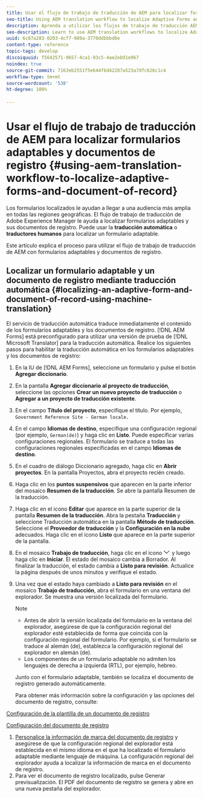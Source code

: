 ```yaml
---
title: Usar el flujo de trabajo de traducción de AEM para localizar formularios adaptables y documentos de registro
seo-title: Using AEM translation workflow to localize Adaptive Forms and Document of Record
description: Aprenda a utilizar los flujos de trabajo de traducción AEM para localizar formularios adaptables y documentos de registro.
seo-description: Learn to use AEM translation workflows to localize Adaptive Forms and Document of Record.
uuid: 6c87a283-0203-4cf7-989a-3770ddbbbd6e
content-type: reference
topic-tags: develop
discoiquuid: f5642571-9657-4ca1-93c5-4ae2eb91e967
noindex: true
source-git-commit: 7163eb2551f5e644f6d42287a523a7dfc626c1c4
workflow-type: tm+mt
source-wordcount: '538'
ht-degree: 100%

---
```



# Usar el flujo de trabajo de traducción de AEM para localizar formularios adaptables y documentos de registro {#using-aem-translation-workflow-to-localize-adaptive-forms-and-document-of-record}

Los formularios localizados le ayudan a llegar a una audiencia más amplia en todas las regiones geográficas. El flujo de trabajo de traducción de Adobe Experience Manager le ayuda a localizar formularios adaptables y sus documentos de registro. Puede usar la **traducción automática** o **traductores humanos** para localizar un formulario adaptable.

Este artículo explica el proceso para utilizar el flujo de trabajo de traducción de AEM con formularios adaptables y documentos de registro.

## Localizar un formulario adaptable y un documento de registro mediante traducción automática {#localizing-an-adaptive-form-and-document-of-record-using-machine-translation}

El servicio de traducción automática traduce inmediatamente el contenido de los formularios adaptables y los documentos de registro. [!DNL AEM Forms] está preconfigurado para utilizar una versión de prueba de [!DNL Microsoft Translator] para la traducción automática. Realice los siguientes pasos para habilitar la traducción automática en los formularios adaptables y los documentos de registro:

1. En la IU de [!DNL AEM Forms], seleccione un formulario y pulse el botón **Agregar diccionario**.
1. En la pantalla **Agregar diccionario al proyecto de traducción**, seleccione las opciones **Crear un nuevo proyecto de traducción** o **Agregar a un proyecto de traducción existente**.
1. En el campo **Título del proyecto**, especifique el título. Por ejemplo, `Government Reference Site - German locale.`
1. En el campo **Idiomas de destino**, especifique una configuración regional (por ejemplo, `German(de)`) y haga clic en **Listo**. Puede especificar varias configuraciones regionales. El formulario se traduce a todas las configuraciones regionales especificadas en el campo **Idiomas de destino**.
1. En el cuadro de diálogo Diccionario agregado, haga clic en **Abrir proyectos**. En la pantalla Proyectos, abra el proyecto recién creado.
1. Haga clic en los **puntos suspensivos** que aparecen en la parte inferior del mosaico **Resumen de la traducción**. Se abre la pantalla Resumen de la traducción.
1. Haga clic en el icono **Editar** que aparece en la parte superior de la pantalla **Resumen de la traducción**. Abra la pestaña **Traducción** y seleccione Traducción automática en la pantalla **Método de traducción**. Seleccione el **Proveedor de traducción** y la **Configuración en la nube** adecuados. Haga clic en el icono **Listo** que aparece en la parte superior de la pantalla.
1. En el mosaico **Trabajo de traducción**, haga clic en el icono ![aem62forms_downarrow](assets/aem62forms_downarrow.png) y luego haga clic en **Iniciar**. El estado del mosaico cambia a Borrador. Al finalizar la traducción, el estado cambia a **Listo para revisión**. Actualice la página después de unos minutos y verifique el estado.
1. Una vez que el estado haya cambiado a **Listo para revisión** en el mosaico **Trabajo de traducción**, abra el formulario en una ventana del explorador. Se muestra una versión localizada del formulario.

   >[!NOTE]
   >
   >* Antes de abrir la versión localizada del formulario en la ventana del explorador, asegúrese de que la configuración regional del explorador esté establecida de forma que coincida con la configuración regional del formulario. Por ejemplo, si el formulario se traduce al alemán (de), establezca la configuración regional del explorador en alemán (de).
   >* Los componentes de un formulario adaptable no admiten los lenguajes de derecha a izquierda (RTL), por ejemplo, hebreo.


   Junto con el formulario adaptable, también se localiza el documento de registro generado automáticamente.

   Para obtener más información sobre la configuración y las opciones del documento de registro, consulte:

[Configuración de la plantilla de un documento de registro](generate-document-of-record-for-non-xfa-based-adaptive-forms.md#p-document-of-record-template-configuration-p)

[Configuración del documento de registro](generate-document-of-record-for-non-xfa-based-adaptive-forms.md#p-document-of-record-settings-p)

1. [Personalice la información de marca del documento de registro](generate-document-of-record-for-non-xfa-based-adaptive-forms.md) y asegúrese de que la configuración regional del explorador está establecida en el mismo idioma en el que ha localizado el formulario adaptable mediante lenguaje de máquina. La configuración regional del explorador ayuda a localizar la información de marca en el documento de registro.
1. Para ver el documento de registro localizado, pulse Generar previsualización. El PDF del documento de registro se genera y abre en una nueva pestaña del explorador.

<!-- ## Localizing an Adaptive Form and its Document of Record using Human Translation {#localizing-an-adaptive-form-and-its-document-of-record-using-human-translation}

In Human translation the content is sent to a translation provider and translated by professional translators. When complete, the translated content is returned and imported into AEM. When your translation provider is integrated with AEM, content is automatically sent between AEM and the translation provider.

For translation, a dictionary containing files in XLIFF format is shared with the professional translators. The dictionary includes a separate XLIFF file for each locale. Each XLIFF file contains text that will be displayed to the end users and placeholders for the corresponding localized text.

Perform the following steps to localize a form and its Document of Record using Human Translators:

1. [Connect AEM with your translation service provider](/help/sites-administering/tc-tic.md) and [create translation integration framework configurations](/help/sites-administering/tc-tic.md).

1. [Associate the pages of your language master](/help/sites-administering/tc-tic.md) with the translation service and framework configurations.

1. [Identify the type of content](/help/sites-administering/tc-rules.md) to translate.

1. [Prepare the content for translation](/help/sites-administering/tc-prep.md) by authoring the language master and creating the root pages of language copies.

1. [Create translation projects](/help/sites-administering/tc-manage.md) to gather the content to translate and to prepare the translation process.

1. Use the translation projects to [manage the content translation process](/help/sites-administering/tc-manage.md).

>[!NOTE]
>
>* Adaptive Form components do not support right to left (RTL) languages. For example, Hebrew.
> -->

